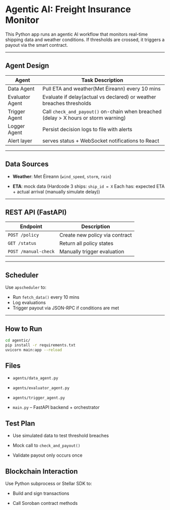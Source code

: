 # Agentic AI: Freight Insurance Monitor

This Python app runs an agentic AI workflow that monitors real-time shipping data and weather conditions. If thresholds are crossed, it triggers a payout via the smart contract.

---

## Agent Design

| Agent           | Task Description                                                                    |
| --------------- | ----------------------------------------------------------------------------------- |
| Data Agent      | Pull ETA and weather(Met Éireann) every 10 mins                                     |
| Evaluator Agent | Evaluate if delay(actual vs declared) or weather breaches thresholds                |
| Trigger Agent   | Call `check_and_payout()` on-chain when breached (delay > X hours or storm warning) |
| Logger Agent    | Persist decision logs to file with alerts                                           |
| Alert layer     | serves status + WebSocket notifications to React                                    |

---

## Data Sources

- **Weather**: Met Éireann (`wind_speed`, `storm`, `rain`)

- **ETA**: mock data (Hardcode 3 ships: `ship_id = X` Each has: expected ETA + actual arrival (manually simulate delay))

---

## REST API (FastAPI)

| Endpoint             | Description                    |
| -------------------- | ------------------------------ |
| `POST /policy`       | Create new policy via contract |
| `GET /status`        | Return all policy states       |
| `POST /manual-check` | Manually trigger evaluation    |

---

## Scheduler

Use `apscheduler` to:

- Run `fetch_data()` every 10 mins
- Log evaluations
- Trigger payout via JSON-RPC if conditions are met

---

## How to Run

```bash
cd agentic/
pip install -r requirements.txt
uvicorn main:app --reload
```

## Files

- `agents/data_agent.py`

- `agents/evaluator_agent.py`

- `agents/trigger_agent.py`

- `main.py` – FastAPI backend + orchestrator

## Test Plan

- Use simulated data to test threshold breaches

- Mock call to `check_and_payout()`

- Validate payout only occurs once

## Blockchain Interaction

Use Python subprocess or Stellar SDK to:

- Build and sign transactions

- Call Soroban contract methods
